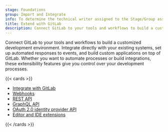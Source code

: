 ```yaml
---
stage: Foundations
group: Import and Integrate
info: To determine the technical writer assigned to the Stage/Group associated with this page, see https://handbook.gitlab.com/handbook/product/ux/technical-writing/#assignments
title: Extend with GitLab
description: Connect GitLab to your tools and workflows to build a customized development environment.
---
```


Connect GitLab to your tools and workflows to build a customized development environment.
Integrate directly with your existing systems, set up automated responses to events,
and build custom applications on top of GitLab.
Whether you want to automate processes or build integrations, these extensibility
features give you control over your development processes.

{{< cards >}}

- [Integrate with GitLab](../integration/_index.md)
- [Webhooks](../user/project/integrations/webhooks.md)
- [REST API](rest/_index.md)
- [GraphQL API](graphql/_index.md)
- [OAuth 2.0 identity provider API](oauth2.md)
- [Editor and IDE extensions](../editor_extensions/_index.md)

{{< /cards >}}
